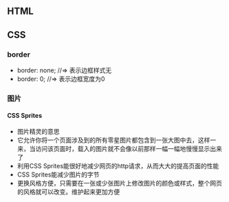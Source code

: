 ## HTML
## CSS
### border
- border: none; //=> 表示边框样式无
- border: 0; //=> 表示边框宽度为0
### 图片
#### CSS Sprites
- 图片精灵的意思
- 它允许你将一个页面涉及到的所有零星图片都包含到一张大图中去，这样一来，当访问该页面时，载入的图片就不会像以前那样一幅一幅地慢慢显示出来了
- 利用CSS Sprites能很好地减少网页的http请求，从而大大的提高页面的性能
- CSS Sprites能减少图片的字节
- 更换风格方便，只需要在一张或少张图片上修改图片的颜色或样式，整个网页的风格就可以改变。维护起来更加方便
